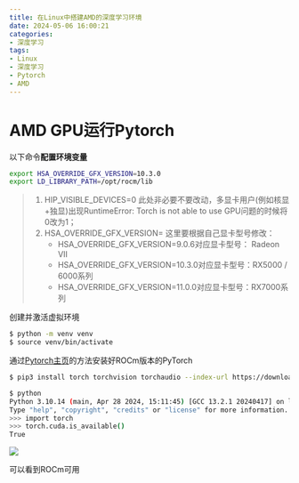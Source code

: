 ```yaml
---
title: 在Linux中搭建AMD的深度学习环境
date: 2024-05-06 16:00:21
categories:
- 深度学习
tags:
- Linux
- 深度学习
- Pytorch
- AMD
---
```


# AMD GPU运行Pytorch

<!-- more-->

以下命令**配置环境变量**

```zsh $HOME/.zshrc
export HSA_OVERRIDE_GFX_VERSION=10.3.0
export LD_LIBRARY_PATH=/opt/rocm/lib
```

> 1. HIP_VISIBLE_DEVICES=0 此处非必要不要改动，多显卡用户(例如核显+独显)出现RuntimeError: Torch is not able to use GPU问题的时候将0改为1；
> 2. HSA_OVERRIDE_GFX_VERSION= 这里要根据自己显卡型号修改：
>       - HSA_OVERRIDE_GFX_VERSION=9.0.6对应显卡型号： Radeon VII
>       - HSA_OVERRIDE_GFX_VERSION=10.3.0对应显卡型号：RX5000 / 6000系列
>       - HSA_OVERRIDE_GFX_VERSION=11.0.0对应显卡型号：RX7000系列

创建并激活虚拟环境

```sh
$ python -m venv venv
$ source venv/bin/activate
```

通过[Pytorch主页](pytorch.org)的方法安装好ROCm版本的PyTorch

```sh
$ pip3 install torch torchvision torchaudio --index-url https://download.pytorch.org/whl/rocm6.0
```

```sh
$ python
Python 3.10.14 (main, Apr 28 2024, 15:11:45) [GCC 13.2.1 20240417] on linux
Type "help", "copyright", "credits" or "license" for more information.
>>> import torch
>>> torch.cuda.is_available()
True
```

<img src="torch_available.png" style="max-width:100%">

可以看到ROCm可用
